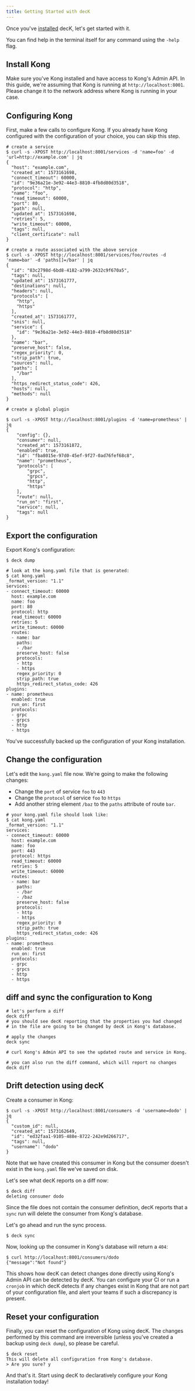 ```yaml
---
title: Getting Started with decK
---
```


Once you've [installed](/deck/{{page.release}}/installation/) decK, let's get started with it.

You can find help in the terminal itself for any command using the `-help`
flag.

## Install Kong

Make sure you've Kong installed and have access to Kong's Admin API.
In this guide, we're assuming that Kong is running at `http://localhost:8001`.
Please change it to the network address where Kong is running in your case.

## Configuring Kong

First, make a few calls to configure Kong.
If you already have Kong configured with the configuration of your choice,
you can skip this step.

```shell
# create a service
$ curl -s -XPOST http://localhost:8001/services -d 'name=foo' -d 'url=http://example.com' | jq
{
  "host": "example.com",
  "created_at": 1573161698,
  "connect_timeout": 60000,
  "id": "9e36a21e-3e92-44e3-8810-4fb8d80d3518",
  "protocol": "http",
  "name": "foo",
  "read_timeout": 60000,
  "port": 80,
  "path": null,
  "updated_at": 1573161698,
  "retries": 5,
  "write_timeout": 60000,
  "tags": null,
  "client_certificate": null
}

# create a route associated with the above service
$ curl -s -XPOST http://localhost:8001/services/foo/routes -d 'name=bar' -d 'paths[]=/bar' | jq
{
  "id": "83c2798d-6bd8-4182-a799-2632c9f670a5",
  "tags": null,
  "updated_at": 1573161777,
  "destinations": null,
  "headers": null,
  "protocols": [
    "http",
    "https"
  ],
  "created_at": 1573161777,
  "snis": null,
  "service": {
    "id": "9e36a21e-3e92-44e3-8810-4fb8d80d3518"
  },
  "name": "bar",
  "preserve_host": false,
  "regex_priority": 0,
  "strip_path": true,
  "sources": null,
  "paths": [
    "/bar"
  ],
  "https_redirect_status_code": 426,
  "hosts": null,
  "methods": null
}

# create a global plugin

$ curl -s -XPOST http://localhost:8001/plugins -d 'name=prometheus' | jq
{
    "config": {},
    "consumer": null,
    "created_at": 1573161872,
    "enabled": true,
    "id": "fba8015e-97d0-45ef-9f27-0ad76fef68c8",
    "name": "prometheus",
    "protocols": [
        "grpc",
        "grpcs",
        "http",
        "https"
    ],
    "route": null,
    "run_on": "first",
    "service": null,
    "tags": null
}
```

## Export the configuration

Export Kong's configuration:

```shell
$ deck dump

# look at the kong.yaml file that is generated:
$ cat kong.yaml
_format_version: "1.1"
services:
- connect_timeout: 60000
  host: example.com
  name: foo
  port: 80
  protocol: http
  read_timeout: 60000
  retries: 5
  write_timeout: 60000
  routes:
  - name: bar
    paths:
    - /bar
    preserve_host: false
    protocols:
    - http
    - https
    regex_priority: 0
    strip_path: true
    https_redirect_status_code: 426
plugins:
- name: prometheus
  enabled: true
  run_on: first
  protocols:
  - grpc
  - grpcs
  - http
  - https
```

You've successfully backed up the configuration of your Kong installation.

## Change the configuration

Let's edit the `kong.yaml` file now. We're going to make the following changes:
- Change the `port` of service `foo` to `443`
- Change the `protocol` of service `foo` to `https`
- Add another string element `/baz` to the `paths` attribute of route `bar`.

```shell
# your kong.yaml file should look like:
$ cat kong.yaml
_format_version: "1.1"
services:
- connect_timeout: 60000
  host: example.com
  name: foo
  port: 443
  protocol: https
  read_timeout: 60000
  retries: 5
  write_timeout: 60000
  routes:
  - name: bar
    paths:
    - /bar
    - /baz
    preserve_host: false
    protocols:
    - http
    - https
    regex_priority: 0
    strip_path: true
    https_redirect_status_code: 426
plugins:
- name: prometheus
  enabled: true
  run_on: first
  protocols:
  - grpc
  - grpcs
  - http
  - https
```

## diff and sync the configuration to Kong

```shell
# let's perform a diff
deck diff
# you should see decK reporting that the properties you had changed
# in the file are going to be changed by decK in Kong's database.

# apply the changes
deck sync

# curl Kong's Admin API to see the updated route and service in Kong.

# you can also run the diff command, which will report no changes
deck diff
```

## Drift detection using decK

Create a consumer in Kong:

```shell
$ curl -s -XPOST http://localhost:8001/consumers -d 'username=dodo' | jq
{
  "custom_id": null,
  "created_at": 1573162649,
  "id": "ed32faa1-9105-488e-8722-242e9d266717",
  "tags": null,
  "username": "dodo"
}
```

Note that we have created this consumer in Kong but the consumer doesn't exist
in the `kong.yaml` file we've saved on disk.

Let's see what decK reports on a diff now:

```shell
$ deck diff
deleting consumer dodo
```

Since the file does not contain the consumer definition, decK reports that
a `sync` run will delete the consumer from Kong's database.

Let's go ahead and run the sync process.

```shell
$ deck sync
```

Now, looking up the consumer in Kong's database will return a `404`:

```shell
$ curl http://localhost:8001/consumers/dodo
{"message":"Not found"}
```

This shows how decK can detect changes done directly using Kong's Admin API
can be detected by decK. You can configure your CI or run a `cronjob` in which
decK detects if any changes exist in Kong that are not part of your configuration
file, and alert your teams if such a discrepancy is present.


## Reset your configuration

Finally, you can reset the configuration of Kong using decK.
The changes performed by this command are irreversible (unless you've created a
backup using `deck dump`), so please be careful.


```shell
$ deck reset
This will delete all configuration from Kong's database.
> Are you sure? y
```

And that's it.
Start using decK to declaratively configure your Kong installation today!
